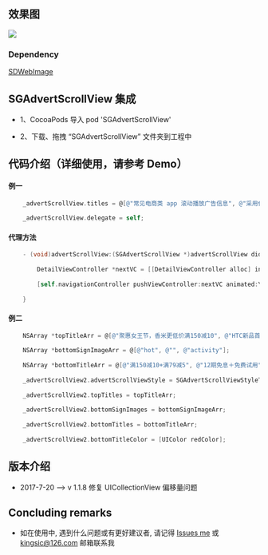 
## 效果图

![](https://github.com/kingsic/SGAdvertScrollView/raw/master/Gif/sorgle.gif) 


### Dependency

[SDWebImage](https://github.com/rs/SDWebImage.git)


## SGAdvertScrollView 集成

* 1、CocoaPods 导入 pod 'SGAdvertScrollView'

* 2、下载、拖拽 “SGAdvertScrollView” 文件夹到工程中


## 代码介绍（详细使用，请参考 Demo）

#### 例一
```Objective-C    
    _advertScrollView.titles = @[@"常见电商类 app 滚动播放广告信息", @"采用代理模式封装, 可进行事件点击处理", @"建议去 github 上下载"];
        
    _advertScrollView.delegate = self;
```

#### 代理方法
```Objective-C
    - (void)advertScrollView:(SGAdvertScrollView *)advertScrollView didSelectedItemAtIndex:(NSInteger)index {
    
        DetailViewController *nextVC = [[DetailViewController alloc] init];
        
        [self.navigationController pushViewController:nextVC animated:YES];
        
    }
```

#### 例二
```Objective-C
    NSArray *topTitleArr = @[@"聚惠女王节，香米更低价满150减10", @"HTC新品首发，预约送大礼包", @"“挑食”进口生鲜，满199减20"];
    
    NSArray *bottomSignImageArr = @[@"hot", @"", @"activity"];
    
    NSArray *bottomTitleArr = @[@"满150减10+满79减5", @"12期免息＋免费试用", @"领券满199减20+进口直达"] ;
    
    _advertScrollView2.advertScrollViewStyle = SGAdvertScrollViewStyleTwo;
    
    _advertScrollView2.topTitles = topTitleArr;
    
    _advertScrollView2.bottomSignImages = bottomSignImageArr;
    
    _advertScrollView2.bottomTitles = bottomTitleArr;
    
    _advertScrollView2.bottomTitleColor = [UIColor redColor];
```


## 版本介绍

* 2017-7-20 --> v 1.1.8 修复 UICollectionView 偏移量问题


## Concluding remarks

* 如在使用中, 遇到什么问题或有更好建议者, 请记得 [Issues me](https://github.com/kingsic/SGAdvertScrollView/issues) 或 kingsic@126.com 邮箱联系我

